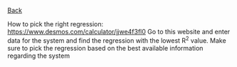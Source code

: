 [Back](/docs/utils/Util.md)

How to pick the right regression: https://www.desmos.com/calculator/jjwe4f3fl0
Go to this website and enter data for the system and find the regression with the 
lowest R<sup>2</sup> value. Make sure to pick the regression based on the best available 
information regarding the system
